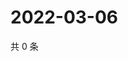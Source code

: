 # 2022-03-06

共 0 条

<!-- BEGIN WEIBO -->
<!-- 最后更新时间 Sun Mar 06 2022 05:12:27 GMT+0800 (China Standard Time) -->

<!-- END WEIBO -->
